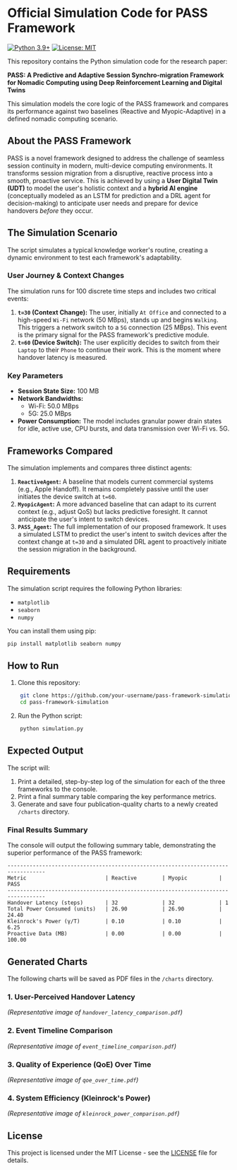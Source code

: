 # Official Simulation Code for PASS Framework

[![Python 3.9+](https://img.shields.io/badge/python-3.9+-blue.svg)](https://www.python.org/downloads/)
[![License: MIT](https://img.shields.io/badge/License-MIT-yellow.svg)](https://opensource.org/licenses/MIT)

This repository contains the Python simulation code for the research paper:

**PASS: A Predictive and Adaptive Session Synchro-migration Framework for Nomadic Computing using Deep Reinforcement Learning and Digital Twins**

This simulation models the core logic of the PASS framework and compares its performance against two baselines (Reactive and Myopic-Adaptive) in a defined nomadic computing scenario.

## About the PASS Framework

PASS is a novel framework designed to address the challenge of seamless session continuity in modern, multi-device computing environments. It transforms session migration from a disruptive, reactive process into a smooth, proactive service. This is achieved by using a **User Digital Twin (UDT)** to model the user's holistic context and a **hybrid AI engine** (conceptually modeled as an LSTM for prediction and a DRL agent for decision-making) to anticipate user needs and prepare for device handovers *before* they occur.

## The Simulation Scenario

The script simulates a typical knowledge worker's routine, creating a dynamic environment to test each framework's adaptability.

### User Journey & Context Changes

The simulation runs for 100 discrete time steps and includes two critical events:
1.  **`t=30` (Context Change):** The user, initially `At Office` and connected to a high-speed `Wi-Fi` network (50 MBps), stands up and begins `Walking`. This triggers a network switch to a `5G` connection (25 MBps). This event is the primary signal for the PASS framework's predictive module.
2.  **`t=60` (Device Switch):** The user explicitly decides to switch from their `Laptop` to their `Phone` to continue their work. This is the moment where handover latency is measured.

### Key Parameters
- **Session State Size:** 100 MB
- **Network Bandwidths:**
    - Wi-Fi: 50.0 MBps
    - 5G: 25.0 MBps
- **Power Consumption:** The model includes granular power drain states for idle, active use, CPU bursts, and data transmission over Wi-Fi vs. 5G.

## Frameworks Compared

The simulation implements and compares three distinct agents:

1.  **`ReactiveAgent`:** A baseline that models current commercial systems (e.g., Apple Handoff). It remains completely passive until the user initiates the device switch at `t=60`.
2.  **`MyopicAgent`:** A more advanced baseline that can adapt to its current context (e.g., adjust QoS) but lacks predictive foresight. It cannot anticipate the user's intent to switch devices.
3.  **`PASS_Agent`:** The full implementation of our proposed framework. It uses a simulated LSTM to predict the user's intent to switch devices after the context change at `t=30` and a simulated DRL agent to proactively initiate the session migration in the background.

## Requirements

The simulation script requires the following Python libraries:
- `matplotlib`
- `seaborn`
- `numpy`

You can install them using pip:
```bash
pip install matplotlib seaborn numpy
```

## How to Run

1.  Clone this repository:
```bash
    git clone https://github.com/your-username/pass-framework-simulation.git
    cd pass-framework-simulation
```
2.  Run the Python script:
```bash
    python simulation.py
```

## Expected Output

The script will:
1.  Print a detailed, step-by-step log of the simulation for each of the three frameworks to the console.
2.  Print a final summary table comparing the key performance metrics.
3.  Generate and save four publication-quality charts to a newly created `/charts` directory.

### Final Results Summary

The console will output the following summary table, demonstrating the superior performance of the PASS framework:

```
----------------------------------------------------------------------------------
Metric                         | Reactive        | Myopic          | PASS           
----------------------------------------------------------------------------------
Handover Latency (steps)       | 32              | 32              | 1              
Total Power Consumed (units)   | 26.90           | 26.90           | 24.40          
Kleinrock's Power (γ/T)        | 0.10            | 0.10            | 6.25           
Proactive Data (MB)            | 0.00            | 0.00            | 100.00         
```

## Generated Charts

The following charts will be saved as PDF files in the `/charts` directory.

### 1. User-Perceived Handover Latency

*(Representative image of `handover_latency_comparison.pdf`)*

### 2. Event Timeline Comparison

*(Representative image of `event_timeline_comparison.pdf`)*

### 3. Quality of Experience (QoE) Over Time

*(Representative image of `qoe_over_time.pdf`)*

### 4. System Efficiency (Kleinrock's Power)

*(Representative image of `kleinrock_power_comparison.pdf`)*

## License

This project is licensed under the MIT License - see the [LICENSE](LICENSE) file for details.
